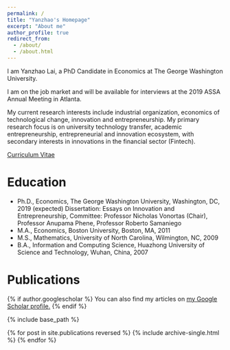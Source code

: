 ```yaml
---
permalink: /
title: "Yanzhao's Homepage"
excerpt: "About me"
author_profile: true
redirect_from: 
  - /about/
  - /about.html
---
```


I am Yanzhao Lai, a PhD Candidate in Economics at The George Washington University.

I am on the job market and will be available for interviews at the 2019 ASSA Annual Meeting in Atlanta.

My current research interests include industrial organization, economics of technological change, innovation and entrepreneurship. My primary research focus is on university technology transfer, academic entrepreneurship, entrepreneurial and innovation ecosystem, with secondary interests in innovations in the financial sector (Fintech).

[Curriculum Vitae](https://avariace.github.io/files/cv.pdf)

Education
======
* Ph.D., Economics, The George Washington University, Washington, DC, 2019 (expected)
  Dissertation: Essays on Innovation and Entrepreneurship,
  Committee: Professor Nicholas Vonortas (Chair), Professor Anupama Phene, Professor Roberto Samaniego
* M.A., Economics, Boston University, Boston, MA, 2011
* M.S., Mathematics, University of North Carolina, Wilmington, NC, 2009
* B.A., Information and Computing Science, Huazhong University of Science and Technology, Wuhan, China, 2007

Publications
======
{% if author.googlescholar %}
  You can also find my articles on <u><a href="{{author.googlescholar}}">my Google Scholar profile</a>.</u>
{% endif %}

{% include base_path %}

{% for post in site.publications reversed %}
  {% include archive-single.html %}
{% endfor %}
